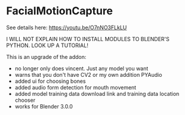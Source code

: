 # FacialMotionCapture

See details here:
https://youtu.be/O7nNO3FLkLU

I WILL NOT EXPLAIN HOW TO INSTALL MODULES TO BLENDER'S PYTHON. LOOK UP A TUTORIAL!

This is an upgrade of the addon:
- no longer only does vincent. Just any model you want
- warns that you don't have CV2 or my own addition PYAudio
- added ui for choosing bones
- added audio form detection for mouth movement
- added model training data download link and training data location chooser
- works for Blender 3.0.0